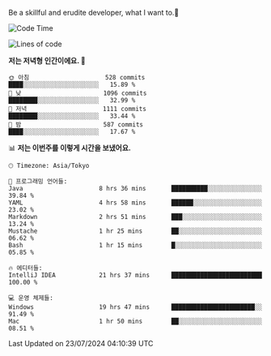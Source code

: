Be a skillful and erudite developer, what I want to.👶

<!--START_SECTION:waka-->
![Code Time](http://img.shields.io/badge/Code%20Time-1%2C078%20hrs%2044%20mins-blue)

![Lines of code](https://img.shields.io/badge/%EC%A0%80%EB%8A%94%20%EC%97%AC%ED%83%9C%EA%B9%8C%EC%A7%80%20-2.7%20million%20%EC%A4%84%EC%9D%98%20%EC%BD%94%EB%93%9C%EB%A5%BC%20%EC%9E%91%EC%84%B1%ED%96%88%EC%96%B4%EC%9A%94.-blue)

**저는 저녁형 인간이에요. 🦉** 

```text
🌞 아침                     528 commits         ████░░░░░░░░░░░░░░░░░░░░░   15.89 % 
🌆 낮　                     1096 commits        ████████░░░░░░░░░░░░░░░░░   32.99 % 
🌃 저녁                     1111 commits        ████████░░░░░░░░░░░░░░░░░   33.44 % 
🌙 밤　                     587 commits         ████░░░░░░░░░░░░░░░░░░░░░   17.67 % 
```


📊 **저는 이번주를 이렇게 시간을 보냈어요.** 

```text
🕑︎ Timezone: Asia/Tokyo

💬 프로그래밍 언어들: 
Java                     8 hrs 36 mins       ██████████░░░░░░░░░░░░░░░   39.84 % 
YAML                     4 hrs 58 mins       ██████░░░░░░░░░░░░░░░░░░░   23.02 % 
Markdown                 2 hrs 51 mins       ███░░░░░░░░░░░░░░░░░░░░░░   13.24 % 
Mustache                 1 hr 25 mins        ██░░░░░░░░░░░░░░░░░░░░░░░   06.62 % 
Bash                     1 hr 15 mins        █░░░░░░░░░░░░░░░░░░░░░░░░   05.85 % 

🔥 에디터들: 
IntelliJ IDEA            21 hrs 37 mins      █████████████████████████   100.00 % 

💻 운영 체제들: 
Windows                  19 hrs 47 mins      ███████████████████████░░   91.49 % 
Mac                      1 hr 50 mins        ██░░░░░░░░░░░░░░░░░░░░░░░   08.51 % 
```


 Last Updated on 23/07/2024 04:10:39 UTC
<!--END_SECTION:waka-->
